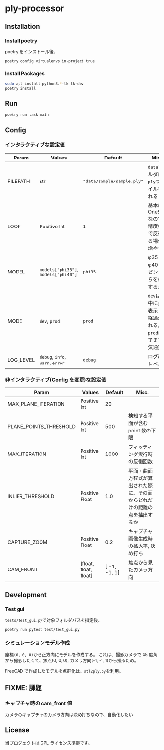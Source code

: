 # ply-processor

## Installation

### Install poetry

poetry をインストール後、

```sh
poetry config virtualenvs.in-project true
```

### Install Packages

```sh
sudo apt install python3.*-tk tk-dev
poetry install
```

## Run

```sh
poetry run task main
```

## Config

### インタラクティブな設定値

| Param     | Values                               | Default                    | Misc.                                                           |
| --------- | ------------------------------------ | -------------------------- | --------------------------------------------------------------- |
| FILEPATH  | str                                  | `"data/sample/sample.ply"` | `data`フォルダに`ply`ファイルを入れる                           |
| LOOP      | Positive Int                         | `1`                        | 基本は OneShot なので`1`, 精度検証で反復する場合は増やす        |
| MODEL     | `models["phi35"]`, `models["phi40"]` | `phi35`                    | φ35 か φ40 のピンどちらを検証するか                             |
| MODE      | `dev`, `prod`                        | `prod`                     | `dev`は途中に点群表示して経過が見れる。`prod`は完了まで一気通貫 |
| LOG_LEVEL | `debug`, `info`, `warn`, `error`     | `debug`                    | ログ表示レベル                                                  |

### 非インタラクティブ(Config を変更)な設定値

| Param                  | Values                | Default      | Misc.                                                                      |
| ---------------------- | --------------------- | ------------ | -------------------------------------------------------------------------- |
| MAX_PLANE_ITERATION    | Positive Int          | 20           |                                                                            |
| PLANE_POINTS_THRESHOLD | Positive Int          | 500          | 検知する平面が含む point 数の下限                                          |
| MAX_ITERATION          | Positive Int          | 1000         | フィッティング実行時の反復回数                                             |
| INLIER_THRESHOLD       | Positive Float        | 1.0          | 平面・曲面方程式が算出された際に、その面からどれだけの距離の点を抽出するか |
| CAPTURE_ZOOM           | Positive Float        | 0.2          | キャプチャ画像生成時の拡大率, 決め打ち                                     |
| CAM_FRONT              | [float, float, float] | [ -1, -1, 1] | 焦点から見たカメラ方向                                                     |

## Development

### Test gui

`tests/test_gui.py`で対象フォルダパスを指定後、

```sh
poetry run pytest test/test_gui.py
```

### シミュレーションモデル作成

座標`(0, 0, 0)`から正方向にモデルを作成する。
これは、撮影カメラで 45 度角から撮影したくて、焦点(0, 0, 0), カメラ方向(-1, -1, 1)から撮るため。

FreeCAD で作成したモデルを点群化は、`stl2ply.py`を利用。

## FIXME: 課題

### キャプチャ時の cam_front 値

カメラのキャプチャのカメラ方向は決め打ちなので、自動化したい

## License

当プロジェクトは GPL ライセンス準拠です。
